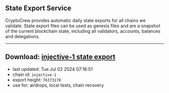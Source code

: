 ## State Export Service
CryptoCrew provides automatic daily state exports for all chains we validate. State export files can be used as genesis files and are a snapshot of the current blockchain state, including all validators, accounts, balances and delegations.

---
**Download: [injective-1 state export](https://dl-eu2.ccvalidators.com/SERVICE/injective/injective-1_export_76373170.json)**
---

- last updated: Tue Jul 02 2024 07:16:51
- chain id: `injective-1`
- export height: `76373170`
- use for: airdrops, local tests, chain recovery
